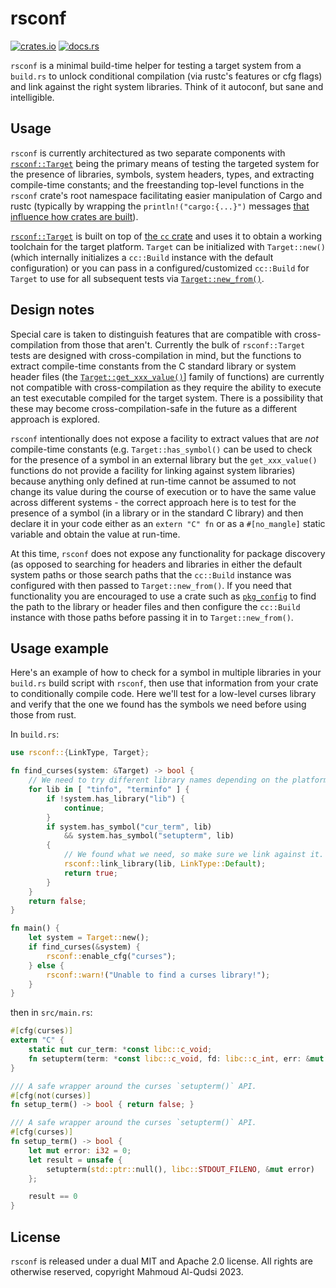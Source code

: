 # rsconf

[![crates.io](https://img.shields.io/crates/v/rsconf.svg)](https://crates.io/crates/rsconf)
[![docs.rs](https://docs.rs/rsconf/badge.svg)](https://docs.rs/rsconf/latest/rsconf/)

`rsconf` is a minimal build-time helper for testing a target system from a `build.rs` to unlock conditional compilation (via rustc's features or cfg flags) and link against the right system libraries. Think of it autoconf, but sane and intelligible.

## Usage

`rsconf` is currently architectured as two separate components with [`rsconf::Target`](https://docs.rs/rsconf/latest/rsconf/struct.Target.html) being the primary means of testing the targeted system for the presence of libraries, symbols, system headers, types, and extracting compile-time constants; and the freestanding top-level functions in the `rsconf` crate's root namespace facilitating easier manipulation of Cargo and rustc (typically by wrapping the `println!("cargo:{...}")` messages [that influence how crates are built](https://rustwiki.org/en/cargo/reference/build-scripts.html)).

[`rsconf::Target`](https://docs.rs/rsconf/latest/rsconf/struct.Target.html) is built on top of [the `cc` crate](https://docs.rs/cc/latest/cc/) and uses it to obtain a working toolchain for the target platform. `Target` can be initialized with `Target::new()` (which internally initializes a `cc::Build` instance with the default configuration) or you can pass in a configured/customized `cc::Build` for `Target` to use for all subsequent tests via [`Target::new_from()`](https://docs.rs/rsconf/latest/rsconf/struct.Target.html#method.new_from).

## Design notes

Special care is taken to distinguish features that are compatible with cross-compilation from those that aren't. Currently the bulk of `rsconf::Target` tests are designed with cross-compilation in mind, but the functions to extract compile-time constants from the C standard library or system header files (the [`Target::get_xxx_value()`](https://docs.rs/rsconf/latest/rsconf/struct.Target.html#method.get_i32_value)] family of functions) are currently not compatible with cross-compilation as they require the ability to execute an test executable compiled for the target system. There is a possibility that these may become cross-compilation-safe in the future as a different approach is explored.

`rsconf` intentionally does not expose a facility to extract values that are *not* compile-time constants (e.g. `Target::has_symbol()` can be used to check for the presence of a symbol in an external library but the `get_xxx_value()` functions do not provide a facility for linking against system libraries) because anything only defined at run-time cannot be assumed to not change its value during the course of execution or to have the same value across different systems - the correct approach here is to test for the presence of a symbol (in a library or in the standard C library) and then declare it in your code either as an `extern "C" fn` or as a `#[no_mangle]` static variable and obtain the value at run-time.

At this time, `rsconf` does not expose any functionality for package discovery (as opposed to searching for headers and libraries in either the default system paths or those search paths that the `cc::Build` instance was configured with then passed to `Target::new_from()`. If you need that functionality you are encouraged to use a crate such as [`pkg_config`](https://docs.rs/pkg-config/latest/pkg_config/) to find the path to the library or header files and then configure the `cc::Build` instance with those paths before passing it in to `Target::new_from()`.

## Usage example

Here's an example of how to check for a symbol in multiple libraries in your `build.rs` build script with `rsconf`, then use that information from your crate to conditionally compile code. Here we'll test for a low-level curses library and verify that the one we found has the symbols we need before using those from rust.

In `build.rs`:

```rust
use rsconf::{LinkType, Target};

fn find_curses(system: &Target) -> bool {
    // We need to try different library names depending on the platform
    for lib in [ "tinfo", "terminfo" ] {
        if !system.has_library("lib") {
            continue;
        }
        if system.has_symbol("cur_term", lib)
            && system.has_symbol("setupterm", lib)
        {
            // We found what we need, so make sure we link against it.
            rsconf::link_library(lib, LinkType::Default);
            return true;
        }
    }
    return false;
}

fn main() {
    let system = Target::new();
    if find_curses(&system) {
        rsconf::enable_cfg("curses");
    } else {
        rsconf::warn!("Unable to find a curses library!");
    }
}
```

then in `src/main.rs`:

```rust
#[cfg(curses)]
extern "C" {
    static mut cur_term: *const libc::c_void;
    fn setupterm(term: *const libc::c_void, fd: libc::c_int, err: &mut libc::c_int);
}

/// A safe wrapper around the curses `setupterm()` API.
#[cfg(not(curses)]
fn setup_term() -> bool { return false; }

/// A safe wrapper around the curses `setupterm()` API.
#[cfg(curses)]
fn setup_term() -> bool {
    let mut error: i32 = 0;
    let result = unsafe {
        setupterm(std::ptr::null(), libc::STDOUT_FILENO, &mut error)
    };

    result == 0
}
```

## License

`rsconf` is released under a dual MIT and Apache 2.0 license. All rights are otherwise reserved, copyright Mahmoud Al-Qudsi 2023.
